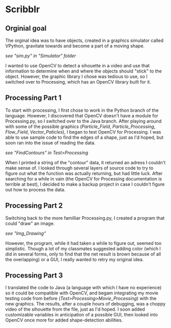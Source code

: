# Scribblr

## Orginial goal
The orginal idea was to have objects, created in a graphics simulator called VPython, gravitate towards and become a part of a moving shape.

<i> see "sim.py" in "Simulator" folder</i>

I wanted to use OpenCV to detect a sihouette in a video and use that information to determine when and where the objects should "stick"
to the object.
However, the graphic library I chose was tedious to use, so I switched over to Processing, which has an OpenCV library built for it.

##  Processing Part 1
To start with processing, I first chose to work in the Python branch of the language. However, I discovered that OpenCV doesn't have a module
for Processing.py, so I switched over to the Java branch. After playing around with some of the possible graphics (*Particle_Field*, *Particle_Processing*, *Flow_Field*, *Vector_Paticles*),
I began to test OpenCV for Processing. I was able to use sample code to find the edges of a shape, just as I'd hoped, but soon ran into the issue of reading the data.

<i> see "FindContours" in Test>Processing </i>

When I printed a string of the "contour" data, it returned an adress I couldn't make sense of. I looked through several layers of source code to
try to figure out what the function was actually returning, but had little luck. After searching for a while in vain (the OpenCV for Processing 
documentation is terrible at best), I decided to make a backup project in case I couldn't figure out how to process the data.

## Processing Part 2
Switching back to the more familliar Processing.py, I created a program that could "draw" an image. 

<i>see "Img_Drawing"</i>

However, the program, while it had taken a while to figure out, seemed too simplistic. Though a lot of my classmates suggested adding
color (which I did in several forms, only to find that the net result is brown because of all the overlapping) or a GUI, I really wanted 
to retry my original idea.

## Processing Part 3
I translated the code to Java (a language with which I have no experience) so it could be compatible with OpenCV, and begam integrating
my movie testing code from before (*Test>Processing>Movie_Processing*) with the new graphics. The results, after a couple hours 
of debugging, was a choppy video of the sihouette from the file, just as I'd hoped. I soon added customizable variables in anticipation
of a possible GUI, then looked into OpenCV once more for added shape-detection abilities.
